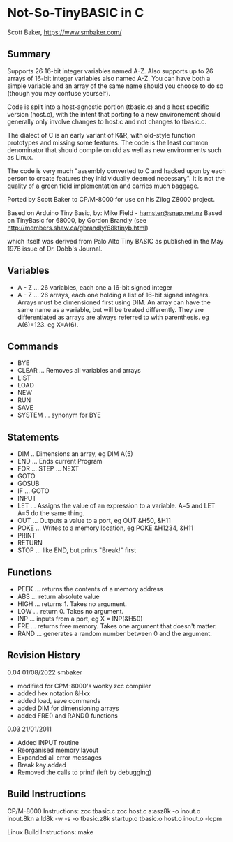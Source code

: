 # Not-So-TinyBASIC in C
Scott Baker, https://www.smbaker.com/

## Summary

Supports 26 16-bit integer variables named A-Z. Also supports up
to 26 arrays of 16-bit integer variables also named A-Z. You can
have both a simple variable and an array of the same name should
you choose to do so (though you may confuse yourself).

Code is split into a host-agnostic portion (tbasic.c) and a host
specific version (host.c), with the intent that porting to a new
environement should generally only involve changes to host.c and
not changes to tbasic.c.

The dialect of C is an early variant of K&R, with old-style function
prototypes and missing some features. The code is the least common
denominator that should compile on old as well as new environments
such as Linux.

The code is very much "assembly converted to C and hacked upon by
each person to create features they inidividually deemed necessary".
It is not the quality of a green field implementation and carries
much baggage.

Ported by Scott Baker to CP/M-8000 for use on his Zilog Z8000 project.

Based on Arduino Tiny Basic, by: Mike Field - hamster@snap.net.nz
Based on TinyBasic for 68000, by Gordon Brandly
(see http://members.shaw.ca/gbrandly/68ktinyb.html)

which itself was derived from Palo Alto Tiny BASIC as 
published in the May 1976 issue of Dr. Dobb's Journal.

## Variables

* A - Z ... 26 variables, each one a 16-bit signed integer
* A - Z ... 26 arrays, each one holding a list of 16-bit signed integers. Arrays must be dimensioned first using DIM. An array can have the same name as a variable, but will be treated differently. They are differentiated as arrays are always referred to with parenthesis. eg A(6)=123. eg X=A(6).

## Commands

* BYE
* CLEAR ... Removes all variables and arrays
* LIST
* LOAD
* NEW
* RUN
* SAVE
* SYSTEM ... synonym for BYE

## Statements

* DIM .. Dimensions an array, eg DIM A(5)
* END ... Ends current Program
* FOR ... STEP ... NEXT
* GOTO
* GOSUB
* IF ... GOTO
* INPUT
* LET ... Assigns the value of an expression to a variable. A=5 and LET A=5 do the same thing.
* OUT ... Outputs a value to a port, eg OUT &H50, &H11
* POKE ... Writes to a memory location, eg POKE &H1234, &H11
* PRINT
* RETURN
* STOP ... like END, but prints "Break!" first

## Functions

* PEEK ... returns the contents of a memory address
* ABS ... return absolute value
* HIGH ... returns 1. Takes no argument.
* LOW ... return 0. Takes no argument.
* INP ... inputs from a port, eg X = INP(&H50)
* FRE ... returns free memory. Takes one argument that doesn't matter.
* RAND ... generates a random number between 0 and the argument.

## Revision History

 0.04 01/08/2022  smbaker

* modified for CPM-8000's wonky zcc compiler
* added hex notation &Hxx
* added load, save commands
* added DIM for dimensioning arrays
* added FRE() and RAND() functions

 0.03 21/01/2011 

* Added INPUT routine
* Reorganised memory layout
* Expanded all error messages
* Break key added
* Removed the calls to printf (left by debugging)

## Build Instructions

CP/M-8000 Instructions:
	  zcc tbasic.c
	  zcc host.c
	  a:asz8k -o inout.o inout.8kn
	  a:ld8k -w -s -o tbasic.z8k startup.o tbasic.o host.o inout.o -lcpm

Linux Build Instructions:
    make